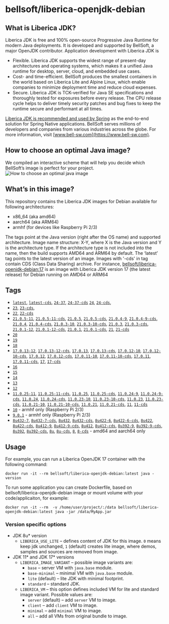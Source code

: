 # bellsoft/liberica-openjdk-debian

## What is Liberica JDK?
Liberica JDK is free and 100% open-source Progressive Java Runtime for modern Java deployments. It is developed and supported by BellSoft, a major OpenJDK contributor. Application development with Liberica JDK is

*  Flexible. Liberica JDK supports the widest range of present-day architectures and operating systems, which makes it a unified Java runtime for desktop, server, cloud, and embedded use cases.
* Cost- and time-efficient. BellSoft produces the smallest containers in the world based on Liberica Lite and Alpine Linux, which enable companies to minimize deployment time and reduce cloud expenses.
* Secure. Liberica JDK is TCK-verified for Java SE specifications and thoroughly tested for exposures before every release. The CPU release cycle helps to deliver timely security patches and bug fixes to keep the runtime secure and performant at all times.

[Liberica JDK is recommended and used by Spring](https://spring.io/quickstart) as the end-to-end solution for Spring Native applications.
BellSoft serves millions of developers and companies from various industries across the globe. For more information, visit [www.bell-sw.com](https://www.bell-sw.com).

## How to choose an optimal Java image?

We compiled an interactive scheme that will help you decide which BellSoft’s image is perfect for your project.
![How to choose an optimal java image](https://download.bell-sw.com/static/images/how-to-choose-optimal-java-image.jpg)


## What’s in this image?

This repository contains the Liberica JDK images for Debian available for following architectures:

* x86_64 (aka amd64)
* aarch64 (aka ARM64)
* armhf (for devices like Raspberry Pi 2/3)

The tags point at the Java version (right after the OS name) and supported architecture.
Image name structure:
X-Y,
where X is the Java version and Y is the architecture type. If the architecture type is not included into the name, then the build supports AMD64 and ARM64 by default.
The ‘latest’ tag points to the latest version of an image. Images with '-cds' in tag contain CDS (Class Data Sharing) archive.
For instance, [bellsoft/liberica-openjdk-debian:17](https://hub.docker.com/layers/bellsoft/liberica-openjdk-debian/17/images/sha256-305f23015e1a40436624b5ea1928051a39cd1484a6ee68553006cc1a38eb1b76?context=explore) is an image with Liberica JDK version 17 (the latest release) for Debian running on AMD64 or ARM64

## Tags
* [`latest`](https://github.com/bell-sw/Liberica/blob/master/docker/repos/liberica-openjdk-debian/24/Dockerfile),
[`latest-cds`](https://github.com/bell-sw/Liberica/blob/master/docker/repos/liberica-openjdk-debian/24/Dockerfile),
[`24-37`](https://github.com/bell-sw/Liberica/blob/master/docker/repos/liberica-openjdk-debian/24/Dockerfile),
[`24-37-cds`](https://github.com/bell-sw/Liberica/blob/master/docker/repos/liberica-openjdk-debian/24/Dockerfile)
[`24`](https://github.com/bell-sw/Liberica/blob/master/docker/repos/liberica-openjdk-debian/24/Dockerfile),
[`24-cds`](https://github.com/bell-sw/Liberica/blob/master/docker/repos/liberica-openjdk-debian/24/Dockerfile),
* [`23`](https://github.com/bell-sw/Liberica/blob/master/docker/repos/liberica-openjdk-debian/23/Dockerfile),
[`23-cds`](https://github.com/bell-sw/Liberica/blob/master/docker/repos/liberica-openjdk-debian/23/Dockerfile),
* [`22`](https://github.com/bell-sw/Liberica/blob/master/docker/repos/liberica-openjdk-debian/22/Dockerfile),
[`22-cds`](https://github.com/bell-sw/Liberica/blob/master/docker/repos/liberica-openjdk-debian/22/Dockerfile)
* [`21.0.5-11`](https://github.com/bell-sw/Liberica/blob/master/docker/repos/liberica-openjdk-debian/21/Dockerfile),
[`21.0.5-11-cds`](https://github.com/bell-sw/Liberica/blob/master/docker/repos/liberica-openjdk-debian/21/Dockerfile),
[`21.0.5`](https://github.com/bell-sw/Liberica/blob/master/docker/repos/liberica-openjdk-debian/21/Dockerfile),
[`21.0.5-cds`](https://github.com/bell-sw/Liberica/blob/master/docker/repos/liberica-openjdk-debian/21/Dockerfile),
[`21.0.4-9`](https://github.com/bell-sw/Liberica/blob/master/docker/repos/liberica-openjdk-debian/21/Dockerfile),
[`21.0.4-9-cds`](https://github.com/bell-sw/Liberica/blob/master/docker/repos/liberica-openjdk-debian/21/Dockerfile),
[`21.0.4`](https://github.com/bell-sw/Liberica/blob/master/docker/repos/liberica-openjdk-debian/21/Dockerfile),
[`21.0.4-cds`](https://github.com/bell-sw/Liberica/blob/master/docker/repos/liberica-openjdk-debian/21/Dockerfile),
[`21.0.3-10`](https://github.com/bell-sw/Liberica/blob/master/docker/repos/liberica-openjdk-debian/21/Dockerfile),
[`21.0.3-10-cds`](https://github.com/bell-sw/Liberica/blob/master/docker/repos/liberica-openjdk-debian/21/Dockerfile),
[`21.0.3`](https://github.com/bell-sw/Liberica/blob/master/docker/repos/liberica-openjdk-debian/21/Dockerfile),
[`21.0.3-cds`](https://github.com/bell-sw/Liberica/blob/master/docker/repos/liberica-openjdk-debian/21/Dockerfile),
[`21.0.1-12`](https://github.com/bell-sw/Liberica/blob/master/docker/repos/liberica-openjdk-debian/21/Dockerfile),
[`21.0.1-12-cds`](https://github.com/bell-sw/Liberica/blob/master/docker/repos/liberica-openjdk-debian/21/Dockerfile),
[`21.0.1`](https://github.com/bell-sw/Liberica/blob/master/docker/repos/liberica-openjdk-debian/21/Dockerfile),
[`21.0.1-cds`](https://github.com/bell-sw/Liberica/blob/master/docker/repos/liberica-openjdk-debian/21/Dockerfile),
[`21`](https://github.com/bell-sw/Liberica/blob/master/docker/repos/liberica-openjdk-debian/21/Dockerfile),
[`21-cds`](https://github.com/bell-sw/Liberica/blob/master/docker/repos/liberica-openjdk-debian/21/Dockerfile)
* [`20`](https://github.com/bell-sw/Liberica/blob/master/docker/repos/liberica-openjdk-debian/old/20/Dockerfile)
* [`19`](https://github.com/bell-sw/Liberica/blob/master/docker/repos/liberica-openjdk-debian/old/19/Dockerfile)
* [`18`](https://github.com/bell-sw/Liberica/blob/master/docker/repos/liberica-openjdk-debian/old/18/Dockerfile)
* [`17.0.13-12`](https://github.com/bell-sw/Liberica/blob/master/docker/repos/liberica-openjdk-debian/17/Dockerfile),
[`17.0.13-12-cds`](https://github.com/bell-sw/Liberica/blob/master/docker/repos/liberica-openjdk-debian/17/Dockerfile),
[`17.0.13`](https://github.com/bell-sw/Liberica/blob/master/docker/repos/liberica-openjdk-debian/17/Dockerfile),
[`17.0.13-cds`](https://github.com/bell-sw/Liberica/blob/master/docker/repos/liberica-openjdk-debian/17/Dockerfile),
[`17.0.12-10`](https://github.com/bell-sw/Liberica/blob/master/docker/repos/liberica-openjdk-debian/17/Dockerfile),
[`17.0.12-10-cds`](https://github.com/bell-sw/Liberica/blob/master/docker/repos/liberica-openjdk-debian/17/Dockerfile),
[`17.0.12`](https://github.com/bell-sw/Liberica/blob/master/docker/repos/liberica-openjdk-debian/17/Dockerfile),
[`17.0.12-cds`](https://github.com/bell-sw/Liberica/blob/master/docker/repos/liberica-openjdk-debian/17/Dockerfile),
[`17.0.11-10`](https://github.com/bell-sw/Liberica/blob/master/docker/repos/liberica-openjdk-debian/17/Dockerfile),
[`17.0.11-10-cds`](https://github.com/bell-sw/Liberica/blob/master/docker/repos/liberica-openjdk-debian/17/Dockerfile),
[`17.0.11`](https://github.com/bell-sw/Liberica/blob/master/docker/repos/liberica-openjdk-debian/17/Dockerfile),
[`17.0.11-cds`](https://github.com/bell-sw/Liberica/blob/master/docker/repos/liberica-openjdk-debian/17/Dockerfile),
[`17`](https://github.com/bell-sw/Liberica/blob/master/docker/repos/liberica-openjdk-debian/17/Dockerfile),
[`17-cds`](https://github.com/bell-sw/Liberica/blob/master/docker/repos/liberica-openjdk-debian/17/Dockerfile)
* [`16`](https://github.com/bell-sw/Liberica/blob/master/docker/repos/liberica-openjdk-debian/old/16/Dockerfile)
* [`15`](https://github.com/bell-sw/Liberica/blob/master/docker/repos/liberica-openjdk-debian/old/15/Dockerfile)
* [`14`](https://github.com/bell-sw/Liberica/blob/master/docker/repos/liberica-openjdk-debian/old/14/Dockerfile)
* [`13`](https://github.com/bell-sw/Liberica/blob/master/docker/repos/liberica-openjdk-debian/old/13.0.0/Dockerfile)
* [`12`](https://github.com/bell-sw/Liberica/blob/master/docker/repos/liberica-openjdk-debian/old/12.0.0/Dockerfile)
* [`11.0.25-11`](https://github.com/bell-sw/Liberica/blob/master/docker/repos/liberica-openjdk-debian/11/Dockerfile),
[`11.0.25-11-cds`](https://github.com/bell-sw/Liberica/blob/master/docker/repos/liberica-openjdk-debian/11/Dockerfile),
[`11.0.25`](https://github.com/bell-sw/Liberica/blob/master/docker/repos/liberica-openjdk-debian/11/Dockerfile),
[`11.0.25-cds`](https://github.com/bell-sw/Liberica/blob/master/docker/repos/liberica-openjdk-debian/11/Dockerfile),
[`11.0.24-9`](https://github.com/bell-sw/Liberica/blob/master/docker/repos/liberica-openjdk-debian/11/Dockerfile),
[`11.0.24-9-cds`](https://github.com/bell-sw/Liberica/blob/master/docker/repos/liberica-openjdk-debian/11/Dockerfile),
[`11.0.24`](https://github.com/bell-sw/Liberica/blob/master/docker/repos/liberica-openjdk-debian/11/Dockerfile),
[`11.0.24-cds`](https://github.com/bell-sw/Liberica/blob/master/docker/repos/liberica-openjdk-debian/11/Dockerfile),
[`11.0.23-10`](https://github.com/bell-sw/Liberica/blob/master/docker/repos/liberica-openjdk-debian/11/Dockerfile),
[`11.0.23-10-cds`](https://github.com/bell-sw/Liberica/blob/master/docker/repos/liberica-openjdk-debian/11/Dockerfile),
[`11.0.23`](https://github.com/bell-sw/Liberica/blob/master/docker/repos/liberica-openjdk-debian/11/Dockerfile),
[`11.0.23-cds`](https://github.com/bell-sw/Liberica/blob/master/docker/repos/liberica-openjdk-debian/11/Dockerfile),
[`11.0.21-10`](https://github.com/bell-sw/Liberica/blob/master/docker/repos/liberica-openjdk-debian/11/Dockerfile),
[`11.0.21-10-cds`](https://github.com/bell-sw/Liberica/blob/master/docker/repos/liberica-openjdk-debian/11/Dockerfile),
[`11.0.21`](https://github.com/bell-sw/Liberica/blob/master/docker/repos/liberica-openjdk-debian/11/Dockerfile),
[`11.0.21-cds`](https://github.com/bell-sw/Liberica/blob/master/docker/repos/liberica-openjdk-debian/11/Dockerfile),
[`11`](https://github.com/bell-sw/Liberica/blob/master/docker/repos/liberica-openjdk-debian/11/Dockerfile),
[`11-cds`](https://github.com/bell-sw/Liberica/blob/master/docker/repos/liberica-openjdk-debian/11/Dockerfile)
* [`10`](https://github.com/bell-sw/Liberica/blob/master/docker/repos/liberica-openjdk-debian/old/10.0.0/Dockerfile) - armhf only (Raspberry Pi 2/3)
* [`9.0.1`](https://github.com/bell-sw/Liberica/blob/master/docker/repos/liberica-openjdk-debian/old/9.0.1/Dockerfile) - armhf only (Raspberry Pi 2/3)
* [`8u432-7`](https://github.com/bell-sw/Liberica/blob/master/docker/repos/liberica-openjdk-debian/8/Dockerfile),
[`8u432-7-cds`](https://github.com/bell-sw/Liberica/blob/master/docker/repos/liberica-openjdk-debian/8/Dockerfile),
[`8u432`](https://github.com/bell-sw/Liberica/blob/master/docker/repos/liberica-openjdk-debian/8/Dockerfile),
[`8u432-cds`](https://github.com/bell-sw/Liberica/blob/master/docker/repos/liberica-openjdk-debian/8/Dockerfile),
[`8u422-6`](https://github.com/bell-sw/Liberica/blob/master/docker/repos/liberica-openjdk-debian/8/Dockerfile),
[`8u422-6-cds`](https://github.com/bell-sw/Liberica/blob/master/docker/repos/liberica-openjdk-debian/8/Dockerfile),
[`8u422`](https://github.com/bell-sw/Liberica/blob/master/docker/repos/liberica-openjdk-debian/8/Dockerfile),
[`8u422-cds`](https://github.com/bell-sw/Liberica/blob/master/docker/repos/liberica-openjdk-debian/8/Dockerfile),
[`8u412-9`](https://github.com/bell-sw/Liberica/blob/master/docker/repos/liberica-openjdk-debian/8/Dockerfile),
[`8u412-9-cds`](https://github.com/bell-sw/Liberica/blob/master/docker/repos/liberica-openjdk-debian/8/Dockerfile),
[`8u412`](https://github.com/bell-sw/Liberica/blob/master/docker/repos/liberica-openjdk-debian/8/Dockerfile),
[`8u412-cds`](https://github.com/bell-sw/Liberica/blob/master/docker/repos/liberica-openjdk-debian/8/Dockerfile),
[`8u392-9`](https://github.com/bell-sw/Liberica/blob/master/docker/repos/liberica-openjdk-debian/8/Dockerfile),
[`8u392-9-cds`](https://github.com/bell-sw/Liberica/blob/master/docker/repos/liberica-openjdk-debian/8/Dockerfile),
[`8u392`](https://github.com/bell-sw/Liberica/blob/master/docker/repos/liberica-openjdk-debian/8/Dockerfile),
[`8u392-cds`](https://github.com/bell-sw/Liberica/blob/master/docker/repos/liberica-openjdk-debian/8/Dockerfile),
[`8u`](https://github.com/bell-sw/Liberica/blob/master/docker/repos/liberica-openjdk-debian/8/Dockerfile),
[`8u-cds`](https://github.com/bell-sw/Liberica/blob/master/docker/repos/liberica-openjdk-debian/8/Dockerfile),
[`8`](https://github.com/bell-sw/Liberica/blob/master/docker/repos/liberica-openjdk-debian/8/Dockerfile),
[`8-cds`](https://github.com/bell-sw/Liberica/blob/master/docker/repos/liberica-openjdk-debian/8/Dockerfile)   - amd64 and aarch64 only

## Usage

For example, you can run a Liberica OpenJDK 17 container with the following command:

 `docker run -it --rm bellsoft/liberica-openjdk-debian:latest java -version`

To run some application you can create Dockerfile, based on bellsoft/liberica-openjdk-debian image or mount volume with your code/applicaiton, for example:

 `docker run -it --rm  -v /home/user/project/:/data bellsoft/liberica-openjdk-debian:latest java -jar /data/MyApp.jar`

### Version specific options

* JDK 8u* version
  * `LIBERICA_USE_LITE` – defines content of JDK for this image. `0` means keep jdk unchanged, `1` (default) creates lite image, where demos, samples and sources are removed from image.
* JDK 11* and JDK 17* versions
  * `LIBERICA_IMAGE_VARIANT` – possible image variants are:
    * `base` – server VM with `java.base` module.
	* `base-minimal` – minimal VM with `java.base` module.
	* `lite` (default) – lite JDK with minimal footprint.
	* `standard` – standard JDK.
  * `LIBERICA_VM` – this option defines included VM for lite and standard image variant. Possible values are:
    * `server` (default) – add `server` VM to image.
	* `client` – add `client` VM to image.
	* `minimal` – add `minimal` VM to image.
	* `all` – add all VMs from original bundle to image.